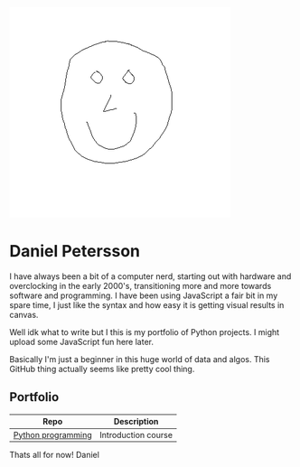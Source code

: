 ![header](untitled.png)

# Daniel Petersson

I have always been a bit of a computer nerd, starting out with hardware and overclocking in the early 2000's, transitioning more and more towards software and programming. I have been using JavaScript a fair bit in my spare time, I just like the syntax and how easy it is getting visual results in canvas.

Well idk what to write but I this is my portfolio of Python projects. I might upload some JavaScript fun here later. 

Basically I'm just a beginner in this huge world of data and algos. This GitHub thing actually seems like pretty cool thing.

## Portfolio
| Repo                           | Description                   |
|--------------------------------|-------------------------------|
| [Python programming][pyprog]   | Introduction course           |

[pyprog]: https://github.com/DanielPeterssonAI/python-programmering-Daniel-Petersson

Thats all for now!
Daniel